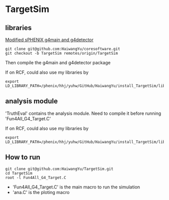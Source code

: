 # TargetSim

## libraries
[Modified sPHENIX g4main and g4detector](https://github.com/HaiwangYu/coresoftware/tree/TargetSim)

```
git clone git@github.com:HaiwangYu/coresoftware.git
git checkout -b TargetSim remotes/origin/TargetSim
```
Then compile the g4main and g4detector package

If on RCF, could also use my libraries by
```
export LD_LIBRARY_PATH=/phenix/hhj/yuhw/GitHub/HaiwangYu/install_TargetSim/lib/:$LD_LIBRARY_PATH
```

## analysis module
'TruthEval' contains the analysis module.
Need to compile it before running 'Fun4All_G4_Target.C'

If on RCF, could also use my libraries by
```
export LD_LIBRARY_PATH=/phenix/hhj/yuhw/GitHub/HaiwangYu/install_TargetSim/lib/:$LD_LIBRARY_PATH
```

## How to run
```
git clone git@github.com:HaiwangYu/TargetSim.git
cd TargetSim
root -l Fun4All_G4_Target.C
```

- 'Fun4All_G4_Target.C' is the main macro to run the simulation
- 'ana.C' is the ploting macro
